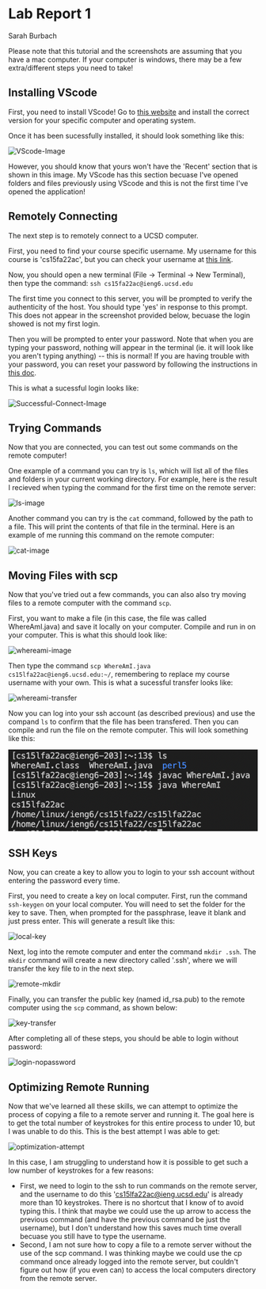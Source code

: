 # Lab Report 1
Sarah Burbach

Please note that this tutorial and the screenshots are assuming that you have a mac computer. If your computer is windows, there may be a few extra/different steps you need to take!

## Installing VScode
First, you need to install VScode! Go to [this website](https://code.visualstudio.com/) and install the correct version for your specific computer and operating system. 

Once it has been sucessfully installed, it should look something like this: 

![VScode-Image](/lab-report-images/vscode-open.png)

However, you should know that yours won't have the 'Recent' section that is shown in this image. My VScode has this section becuase I've opened folders and files previously using VScode and this is not the first time I've opened the application!

## Remotely Connecting
The next step is to remotely connect to a UCSD computer.

First, you need to find your course specific username. My username for this course is 'cs15fa22ac', but you can check your username at [this link](https://sdacs.ucsd.edu/~icc/index.php).

Now, you should open a new terminal (File -> Terminal -> New Terminal), then type the command:
`ssh cs15fa22ac@ieng6.ucsd.edu`

The first time you connect to this server, you will be prompted to verify the authenticity of the host. You should type 'yes' in response to this prompt. This does not appear in the screenshot provided below, becuase the login showed is not my first login. 

Then you will be prompted to enter your password. Note that when you are typing your password, nothing will appear in the terminal (ie. it will look like you aren't typing anything) -- this is normal! If you are having trouble with your password, you can reset your password by following the instructions in [this doc](https://docs.google.com/document/d/1hs7CyQeh-MdUfM9uv99i8tqfneos6Y8bDU0uhn1wqho/edit).

This is what a sucessful login looks like:

![Successful-Connect-Image](/lab-report-images/successful-connection.png)

## Trying Commands
Now that you are connected, you can test out some commands on the remote computer! 

One example of a command you can try is `ls`, which will list all of the files and folders in your current working directory. For example, here is the result I recieved when typing the command for the first time on the remote server:

![ls-image](/lab-report-images/ls-command.png)

Another command you can try is the `cat` command, followed by the path to a file. This will print the contents of that file in the terminal. Here is an example of me running this command on the remote computer:

![cat-image](/lab-report-images/cat-image.png)

## Moving Files with scp
Now that you've tried out a few commands, you can also also try moving files to a remote computer with the command `scp`.

First, you want to make a file (in this case, the file was called WhereAmI.java) and save it locally on your computer. Compile and run in on your computer. This is what this should look like:

![whereami-image](/lab-report-images/whereami-image.png)

Then type the command `scp WhereAmI.java cs15lfa22ac@ieng6.ucsd.edu:~/`, remembering to replace my course username with your own. This is what a sucessful transfer looks like:

![whereami-transfer](/lab-report-images/whereami-transfer.png)

Now you can log into your ssh account (as described previous) and use the compand `ls` to confirm that the file has been transfered. Then you can compile and run the file on the remote computer. This will look something like this:

![whereami-remote](lab-report-images/whereami-remote.png)

## SSH Keys
Now, you can create a key to allow you to login to your ssh account without entering the password every time. 

First, you need to create a key on local computer. First, run the command `ssh-keygen` on your local computer. You will need to set the folder for the key to save. Then, when prompted for the passphrase, leave it blank and just press enter. This will generate a result like this:

![local-key](/lab-report-images/local-key.png)

Next, log into the remote computer and enter the command `mkdir .ssh`. The `mkdir` command will create a new directory called '.ssh', where we will transfer the key file to in the next step.

![remote-mkdir](/lab-report-images/remote-mkdir.png)

Finally, you can transfer the public key (named id_rsa.pub) to the remote computer using the `scp` command, as shown below:

![key-transfer](/lab-report-images/key-transfer.png)

After completing all of these steps, you should be able to login without password: 

![login-nopassword](/lab-report-images/login-nopass.png)

## Optimizing Remote Running
Now that we've learned all these skills, we can attempt to optimize the process of copying a file to a remote server and running it. The goal here is to get the total number of keystrokes for this entire process to under 10, but I was unable to do this. This is the best attempt I was able to get:

![optimization-attempt](/lab-report-images/optimization.png)

In this case, I am struggling to understand how it is possible to get such a low number of keystrokes for a few reasons:
* First, we need to login to the ssh to run commands on the remote server, and the username to do this 'cs15lfa22ac@ieng.ucsd.edu' is already more than 10 keystrokes. There is no shortcut that I know of to avoid typing this. I think that maybe we could use the up arrow to access the previous command (and have the previous command be just the username), but I don't understand how this saves much time overall becuase you still have to type the username.
* Second, I am not sure how to copy a file to a remote server without the use of the scp command. I was thinking maybe we could use the cp command once already logged into the remote server, but couldn't figure out how (if you even can) to access the local computers directory from the remote server. 
